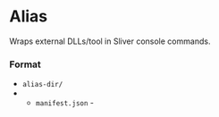 Alias
===========

Wraps external DLLs/tool in Sliver console commands.



### Format

* `alias-dir/`
* * `manifest.json` -
